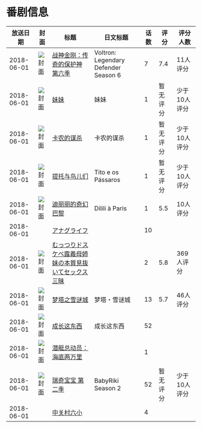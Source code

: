 # 番剧信息

|放送日期|封面|标题|日文标题|话数|评分|评分人数|
|---|---|---|---|---|---|---|
|2018-06-01|![封面](https://lain.bgm.tv/pic/cover/c/26/ba/245742_0089q.jpg)|[战神金刚：传奇的保护神 第六季](https://bangumi.tv/subject/245742)|Voltron: Legendary Defender Season 6|7|7.4|11人评分|
|2018-06-01|![封面](https://lain.bgm.tv/pic/cover/c/57/85/320863_qHiit.jpg)|[妹妹](https://bangumi.tv/subject/320863)|妹妹|1|暂无评分|少于10人评分|
|2018-06-01|![封面](https://lain.bgm.tv/pic/cover/c/b4/5f/321315_7EyYY.jpg)|[卡农的谋杀](https://bangumi.tv/subject/321315)|卡农的谋杀|1|暂无评分|少于10人评分|
|2018-06-01|![封面](https://lain.bgm.tv/pic/cover/c/03/9d/281502_kkkU1.jpg)|[提托与鸟儿们](https://bangumi.tv/subject/281502)|Tito e os Pássaros|1|暂无评分|少于10人评分|
|2018-06-01|![封面](https://lain.bgm.tv/pic/cover/c/bc/f0/296814_8LuuD.jpg)|[迪丽丽的奇幻巴黎](https://bangumi.tv/subject/296814)|Dilili à Paris|1|5.5|10人评分|
|2018-06-01||[アナグライフ](https://bangumi.tv/subject/378182)||10|||
|2018-06-01|![封面](https://bangumi.tv/img/no_icon_subject.png)|[むっつりドスケベ露義母姉妹の本質見抜いてセックス三昧](https://bangumi.tv/subject/237107)||2|5.8|369人评分|
|2018-06-01|![封面](https://lain.bgm.tv/pic/cover/c/00/3e/240580_k1y6D.jpg)|[梦塔之雪谜城](https://bangumi.tv/subject/240580)|梦塔・雪谜城|13|5.7|46人评分|
|2018-06-01|![封面](https://lain.bgm.tv/pic/cover/c/aa/cd/248374_U0wIC.jpg)|[成长这东西](https://bangumi.tv/subject/248374)|成长这东西|52|||
|2018-06-01|![封面](https://lain.bgm.tv/pic/cover/c/a4/a6/311384_0UzBs.jpg)|[潜艇总动员：海底两万里](https://bangumi.tv/subject/311384)||1|||
|2018-06-01|![封面](https://lain.bgm.tv/pic/cover/c/2c/db/422178_oxg7t.jpg)|[瑞奇宝宝 第二季](https://bangumi.tv/subject/422178)|BabyRiki Season 2|52|暂无评分|少于10人评分|
|2018-06-01||[中关村六小](https://bangumi.tv/subject/447516)||4|||
